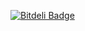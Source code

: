 [![Bitdeli Badge](https://d2weczhvl823v0.cloudfront.net/xolf/templates/trend.png)](https://bitdeli.com/free "Bitdeli Badge")
